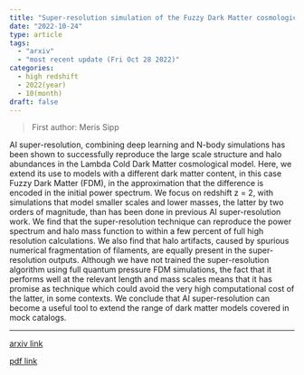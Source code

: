 ```yaml
---
title: "Super-resolution simulation of the Fuzzy Dark Matter cosmological model"
date: "2022-10-24"
type: article
tags:
  - "arxiv"
  - "most recent update (Fri Oct 28 2022)"
categories:
  - high redshift
  - 2022(year)
  - 10(month)
draft: false
---
```


> First author: Meris Sipp

 AI super-resolution, combining deep learning and N-body simulations has been
shown to successfully reproduce the large scale structure and halo abundances
in the Lambda Cold Dark Matter cosmological model. Here, we extend its use to
models with a different dark matter content, in this case Fuzzy Dark Matter
(FDM), in the approximation that the difference is encoded in the initial power
spectrum. We focus on redshift z = 2, with simulations that model smaller
scales and lower masses, the latter by two orders of magnitude, than has been
done in previous AI super-resolution work. We find that the super-resolution
technique can reproduce the power spectrum and halo mass function to within a
few percent of full high resolution calculations. We also find that halo
artifacts, caused by spurious numerical fragmentation of filaments, are equally
present in the super-resolution outputs. Although we have not trained the
super-resolution algorithm using full quantum pressure FDM simulations, the
fact that it performs well at the relevant length and mass scales means that it
has promise as technique which could avoid the very high computational cost of
the latter, in some contexts. We conclude that AI super-resolution can become a
useful tool to extend the range of dark matter models covered in mock catalogs.

---
[arxiv link](http://arxiv.org/abs/2210.12907v1)

[pdf link](http://arxiv.org/pdf/2210.12907v1)